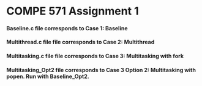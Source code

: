 COMPE 571 Assignment 1
========
#### Baseline.c file corresponds to Case 1: Baseline
#### Multithread.c file file corresponds to Case 2: Multithread
#### Multitasking.c file file corresponds to Case 3: Multitasking with fork
#### Multitasking_Opt2 file corresponds to Case 3 Option 2: Multitasking with popen. Run with Baseline_Opt2.
